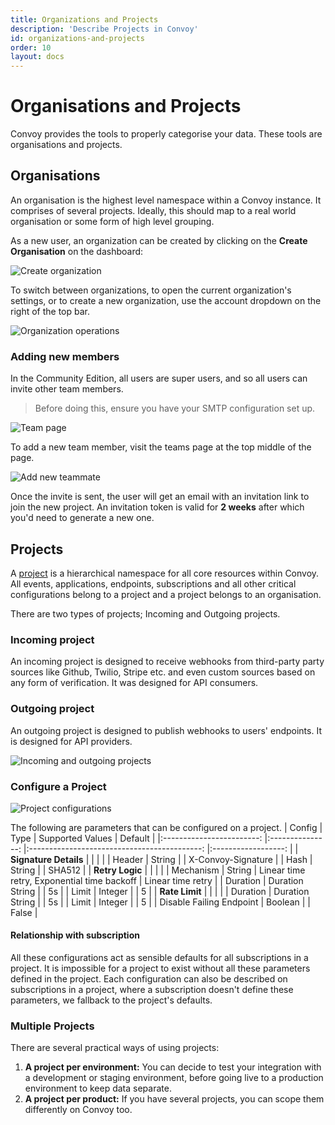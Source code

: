 ```yaml
---
title: Organizations and Projects
description: 'Describe Projects in Convoy'
id: organizations-and-projects
order: 10
layout: docs
---
```


# Organisations and Projects

Convoy provides the tools to properly categorise your data. These tools are organisations and projects.

## Organisations

An organisation is the highest level namespace within a Convoy instance. It comprises of several projects. Ideally, this should map to a real world organisation or some form of high level grouping.

As a new user, an organization can be created by clicking on the **Create Organisation** on the dashboard:

![Create organization](/docs-assets/create-org-dashboard.png)

To switch between organizations, to open the current organization's settings, or to create a new organization, use the account dropdown on the right of the top bar.

![Organization operations](/docs-assets/org-process.png)

### Adding new members

In the Community Edition, all users are super users, and so all users can invite other team members.

> Before doing this, ensure you have your SMTP configuration set up.

![Team page](/docs-assets/team-page.png)

To add a new team member, visit the teams page at the top middle of the page.

![Add new teammate](/docs-assets/new-teammate.png)

Once the invite is sent, the user will get an email with an invitation link to join the new project. An invitation token is valid for **2 weeks** after which you'd need to generate a new one.

## Projects

A [project](https://dashboard.getconvoy.io/projects) is a hierarchical namespace for all core resources within Convoy. All events, applications, endpoints, subscriptions and all other critical configurations belong to a project and a project belongs to an organisation.

There are two types of projects; Incoming and Outgoing projects.

### Incoming project

An incoming project is designed to receive webhooks from third-party party sources like Github, Twilio, Stripe etc. and even custom sources based on any form of verification. It was designed for API consumers.

### Outgoing project

An outgoing project is designed to publish webhooks to users' endpoints. It is designed for API providers.

![Incoming and outgoing projects](/docs-assets/in-and-out-projects.png)

### Configure a Project

![Project configurations](/docs-assets/project-config.png)

The following are parameters that can be configured on a project.
| Config | Type | Supported Values | Default |
|:------------------------: |:---------------: |:-------------------------------------------: |:------------------: |
| **Signature Details** | | | |
| Header | String | | X-Convoy-Signature |
| Hash | String | | SHA512 |
| **Retry Logic** | | | |
| Mechanism | String | Linear time retry, Exponential time backoff | Linear time retry |
| Duration | Duration String | | 5s |
| Limit | Integer | | 5 |
| **Rate Limit** | | | |
| Duration | Duration String | | 5s |
| Limit | Integer | | 5 |
| Disable Failing Endpoint | Boolean | | False |

#### Relationship with subscription

All these configurations act as sensible defaults for all subscriptions in a project. It is impossible for a project to exist without all these parameters defined in the project. Each configuration can also be described on subscriptions in a project, where a subscription doesn't define these parameters, we fallback to the project's defaults.

### Multiple Projects

There are several practical ways of using projects:

1. **A project per environment:** You can decide to test your integration with a development or staging environment, before going live to a production environment to keep data separate.
2. **A project per product:** If you have several projects, you can scope them differently on Convoy too.
